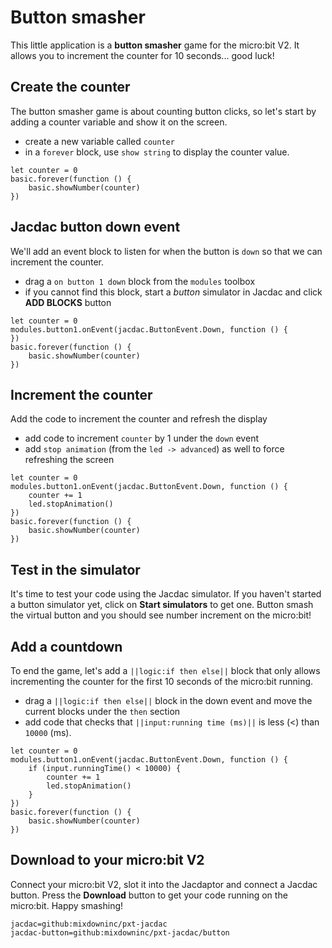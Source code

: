 # Button smasher

This little application is a **button smasher**
game for the micro:bit V2. It allows you to increment the counter for 10 seconds... good luck!

## Create the counter

The button smasher game is about counting button clicks, so let's start
by adding a counter variable and show it on the screen.

-   create a new variable called `counter`
-   in a `forever` block, use `show string` to display the counter value.

```blocks
let counter = 0
basic.forever(function () {
    basic.showNumber(counter)
})
```

## Jacdac button down event

We'll add an event block to listen for when the button is `down` so that we can increment the counter.

-   drag a `on button 1 down` block from the `modules` toolbox
-   if you cannot find this block, start a _button_ simulator in Jacdac and click **ADD BLOCKS** button

```blocks
let counter = 0
modules.button1.onEvent(jacdac.ButtonEvent.Down, function () {
})
basic.forever(function () {
    basic.showNumber(counter)
})
```

## Increment the counter

Add the code to increment the counter and refresh the display

-   add code to increment `counter` by 1 under the `down` event
-   add `stop animation` (from the `led -> advanced`) as well to force refreshing the screen

```blocks
let counter = 0
modules.button1.onEvent(jacdac.ButtonEvent.Down, function () {
    counter += 1
    led.stopAnimation()
})
basic.forever(function () {
    basic.showNumber(counter)
})
```

## Test in the simulator

It's time to test your code using the Jacdac simulator. If you haven't started a button simulator yet,
click on **Start simulators** to get one.
Button smash the virtual button and you should see number increment on the micro:bit!

## Add a countdown

To end the game, let's add a `||logic:if then else||` block that only allows incrementing
the counter for the first 10 seconds of the micro:bit running.

-   drag a `||logic:if then else||` block in the down event and move the current blocks under the `then` section
-   add code that checks that `||input:running time (ms)||` is less (<) than `10000` (ms).

```blocks
let counter = 0
modules.button1.onEvent(jacdac.ButtonEvent.Down, function () {
    if (input.runningTime() < 10000) {
        counter += 1
        led.stopAnimation()
    }
})
basic.forever(function () {
    basic.showNumber(counter)
})
```

## Download to your micro:bit V2

Connect your micro:bit V2, slot it into the Jacdaptor and connect a Jacdac button.
Press the **Download** button to get your code running on the micro:bit. Happy smashing!

```package
jacdac=github:mixdowninc/pxt-jacdac
jacdac-button=github:mixdowninc/pxt-jacdac/button
```
